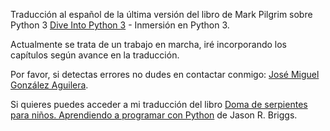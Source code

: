 Traducción al español de la última versión del libro de Mark Pilgrim sobre Python 3 [Dive Into Python 3](http://diveintopython3.org) - Inmersión en Python 3.

Actualmente se trata de un trabajo en marcha, iré incorporando los capítulos según avance en la traducción.

Por favor, si detectas errores no dudes en contactar conmigo: [José Miguel González Aguilera](mailto:jmgaguilera@gmail.com).

Si quieres puedes acceder a mi traducción del libro [Doma de serpientes para niños. Aprendiendo a programar con Python](http://code.google.com/p/swfk-es) de Jason R. Briggs.